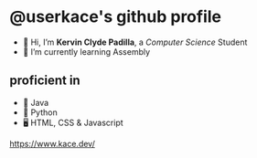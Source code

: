 # @userkace's github profile

- 👋 Hi, I’m __Kervin Clyde Padilla__, a _Computer Science_ Student
- 🌱 I’m currently learning Assembly

## proficient in
- 🌱 Java
- 🐍 Python
- 🖥️ HTML, CSS & Javascript

https://www.kace.dev/
<!---
userkace/userkace is a ✨ special ✨ repository because its `README.md` (this file) appears on your GitHub profile.
You can click the Preview link to take a look at your changes.
--->
